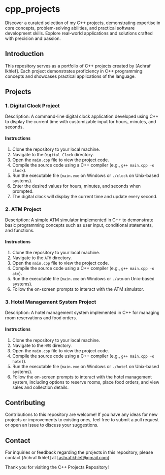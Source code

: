 # cpp_projects
Discover a curated selection of my C++ projects, demonstrating expertise in core concepts, problem-solving abilities, and practical software development skills. Explore real-world applications and solutions crafted with precision and passion.

## Introduction

This repository serves as a portfolio of C++ projects created by [Achraf Ikhlef]. Each project demonstrates proficiency in C++ programming concepts and showcases practical applications of the language.

## Projects

### 1. Digital Clock Project

Description: A command-line digital clock application developed using C++ to display the current time with customizable input for hours, minutes, and seconds.

#### Instructions

1. Clone the repository to your local machine.
2. Navigate to the `Digital Clock` directory.
3. Open the `main.cpp` file to view the project code.
4. Compile the source code using a C++ compiler (e.g., `g++ main.cpp -o clock`).
5. Run the executable file (`main.exe` on Windows or `./clock` on Unix-based systems).
6. Enter the desired values for hours, minutes, and seconds when prompted.
7. The digital clock will display the current time and update every second.

### 2. ATM Project

Description: A simple ATM simulator implemented in C++ to demonstrate basic programming concepts such as user input, conditional statements, and functions.

#### Instructions

1. Clone the repository to your local machine.
2. Navigate to the `ATM` directory.
3. Open the `main.cpp` file to view the project code.
4. Compile the source code using a C++ compiler (e.g., `g++ main.cpp -o atm`).
5. Run the executable file (`main.exe` on Windows or `./atm` on Unix-based systems).
6. Follow the on-screen prompts to interact with the ATM simulator.

### 3. Hotel Management System Project

Description: A hotel management system implemented in C++ for managing room reservations and food orders.

#### Instructions

1. Clone the repository to your local machine.
2. Navigate to the `HMS` directory.
3. Open the `main.cpp` file to view the project code.
4. Compile the source code using a C++ compiler (e.g., `g++ main.cpp -o hotel`).
5. Run the executable file (`main.exe` on Windows or `./hotel` on Unix-based systems).
6. Follow the on-screen prompts to interact with the hotel management system, including options to reserve rooms, place food orders, and view sales and collection details.


## Contributing

Contributions to this repository are welcome! If you have any ideas for new projects or improvements to existing ones, feel free to submit a pull request or open an issue to discuss your suggestions.

## Contact

For inquiries or feedback regarding the projects in this repository, please contact [Achraf Ikhlef] at [ashrafikhlef@gmail.com].

Thank you for visiting the C++ Projects Repository!
